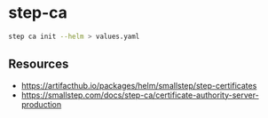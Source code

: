 # step-ca

```bash
step ca init --helm > values.yaml
```

## Resources

- <https://artifacthub.io/packages/helm/smallstep/step-certificates>
- <https://smallstep.com/docs/step-ca/certificate-authority-server-production>
